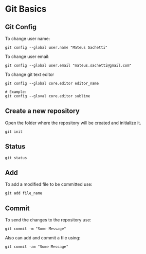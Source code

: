 # Git Basics

## Git Config

To change user name:

    git config --global user.name "Mateus Sachetti"

To change user email:

    git config --global user.email "mateus.sachetti@gmail.com"

To change git text editor

    git config --global core.editor editor_name

    # Example:
    git config --gloval core.editor sublime

## Create a new repository

Open the folder where the repository will be created and initialize it.

    git init

## Status

    git status

## Add

To add a modified file to be committed use:

    git add file_name

## Commit

To send the changes to the repository use:

    git commit -m "Some Message"

Also can add and commit a file using:

    git commit -am "Some Message"

